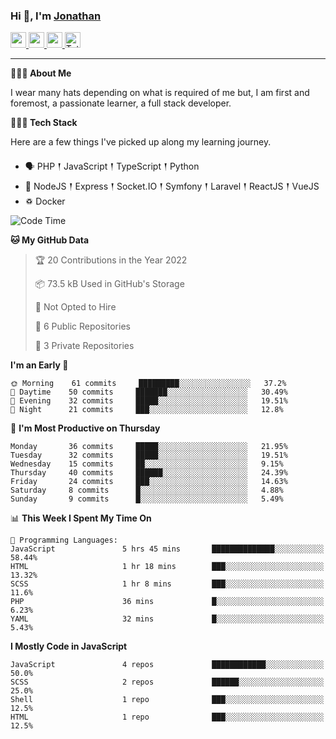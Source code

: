 ### Hi 👋, I'm [Jonathan](https://jonathan-d.ch) 

<p>
  <a href="https://www.twitter.com/redkill2108">
    <img src="https://img.shields.io/badge/twitter-%231DA1F2.svg?&style=for-the-badge&logo=twitter&logoColor=white" height=25>
  </a>
  <a href="https://www.linkedin.com/in/jdebetaz">
    <img src="https://img.shields.io/badge/linkedin-%230077B5.svg?&style=for-the-badge&logo=linkedin&logoColor=white" height=25>
  </a>
  <a href="https://www.instagram.com/jdebetaz/">
    <img src="https://img.shields.io/badge/instagram-%23E4405F.svg?&style=for-the-badge&logo=instagram&logoColor=white" height=25>
  </a>
  <a href="https://wakatime.com/@5c95ead1-71ee-4ecc-9a32-6c2b293dd432">
    <img src="https://wakatime.com/badge/user/5c95ead1-71ee-4ecc-9a32-6c2b293dd432.svg?style=for-the-badge" height=25 alt="Total time coded since Aug 23 2019" />
  </a>
</p>

-------

**🙋🏻‍♂️ About Me** 

<p>I wear many hats depending on what is required of me but, I am first and foremost, a passionate learner, a full stack developer.</p>

**👨🏻‍💻 Tech Stack** 

<p>Here are a few things I've picked up along my learning journey.</p>

- 🗣 PHP 𒑰 JavaScript 𒑰 TypeScript 𒑰 Python
- 🎒 NodeJS 𒑰 Express 𒑰 Socket.IO 𒑰 Symfony 𒑰 Laravel 𒑰 ReactJS 𒑰 VueJS
- ♽ Docker

<!--START_SECTION:waka-->
![Code Time](http://img.shields.io/badge/Code%20Time-426%20hrs%2050%20mins-blue)

**🐱 My GitHub Data** 

> 🏆 20 Contributions in the Year 2022
 > 
> 📦 73.5 kB Used in GitHub's Storage 
 > 
> 🚫 Not Opted to Hire
 > 
> 📜 6 Public Repositories 
 > 
> 🔑 3 Private Repositories  
 > 
**I'm an Early 🐤** 

```text
🌞 Morning    61 commits     █████████░░░░░░░░░░░░░░░░   37.2% 
🌆 Daytime    50 commits     ███████░░░░░░░░░░░░░░░░░░   30.49% 
🌃 Evening    32 commits     █████░░░░░░░░░░░░░░░░░░░░   19.51% 
🌙 Night      21 commits     ███░░░░░░░░░░░░░░░░░░░░░░   12.8%

```
📅 **I'm Most Productive on Thursday** 

```text
Monday       36 commits     █████░░░░░░░░░░░░░░░░░░░░   21.95% 
Tuesday      32 commits     █████░░░░░░░░░░░░░░░░░░░░   19.51% 
Wednesday    15 commits     ██░░░░░░░░░░░░░░░░░░░░░░░   9.15% 
Thursday     40 commits     ██████░░░░░░░░░░░░░░░░░░░   24.39% 
Friday       24 commits     ███░░░░░░░░░░░░░░░░░░░░░░   14.63% 
Saturday     8 commits      █░░░░░░░░░░░░░░░░░░░░░░░░   4.88% 
Sunday       9 commits      █░░░░░░░░░░░░░░░░░░░░░░░░   5.49%

```


📊 **This Week I Spent My Time On** 

```text
💬 Programming Languages: 
JavaScript               5 hrs 45 mins       ██████████████░░░░░░░░░░░   58.44% 
HTML                     1 hr 18 mins        ███░░░░░░░░░░░░░░░░░░░░░░   13.32% 
SCSS                     1 hr 8 mins         ███░░░░░░░░░░░░░░░░░░░░░░   11.6% 
PHP                      36 mins             █░░░░░░░░░░░░░░░░░░░░░░░░   6.23% 
YAML                     32 mins             █░░░░░░░░░░░░░░░░░░░░░░░░   5.43%

```

**I Mostly Code in JavaScript** 

```text
JavaScript               4 repos             ████████████░░░░░░░░░░░░░   50.0% 
SCSS                     2 repos             ██████░░░░░░░░░░░░░░░░░░░   25.0% 
Shell                    1 repo              ███░░░░░░░░░░░░░░░░░░░░░░   12.5% 
HTML                     1 repo              ███░░░░░░░░░░░░░░░░░░░░░░   12.5%

```



<!--END_SECTION:waka-->
